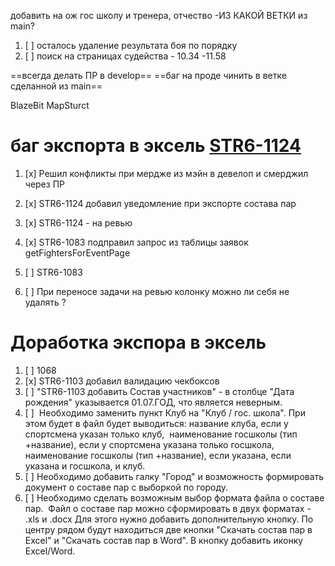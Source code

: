 добавить на ож гос школу и тренера, отчество -ИЗ КАКОЙ ВЕТКИ из main?

1. [ ] осталось удаление результата боя по порядку 
2. [ ] поиск на страницах судейства - 10.34 -11.58

==всегда делать ПР в develop==
==баг на проде чинить в ветке сделанной из main== 

BlazeBit MapSturct

# баг экспорта в эксель [STR6-1124](https://ru.yougile.com/team/1117dcf1f032/#STR6-1124)  

1. [x] Решил конфликты при мердже из мэйн в девелоп и смерджил через ПР
2. [x]  STR6-1124 добавил уведомление при экспорте состава пар 
3. [x] STR6-1124 - на ревью 
4. [x] STR6-1083 подправил запрос из таблицы заявок getFightersForEventPage


5. [ ] STR6-1083 
6. [ ] При переносе задачи на ревью колонку можно ли себя не удалять ?



# Доработка экспора в эксель 
1. [ ] 1068
2. [x] STR6-1103 добавил валидацию чекбоксов
3. [ ] "STR6-1103 добавить Состав участников" - в столбце "Дата рождения" указывается 01.07.ГОД, что является неверным.
4. [ ]  Необходимо заменить пункт Клуб на "Клуб / гос. школа".  При этом будет в файл будет выводиться:  название клуба, если у спортсмена указан только клуб,   наименование госшколы (тип +название), если у спортсмена указана только госшкола,   наименование госшколы (тип +название), если указана, если указана и госшкола, и клуб.
5. [ ] Необходимо добавить галку "Город" и возможность формировать документ о составе пар с выборкой по городу. 
6. [ ] Необходимо сделать возможным выбор формата файла о составе пар.   Файл о составе пар можно сформировать в двух форматах - .xls и .docx  Для этого нужно добавить дополнительную кнопку. По центру рядом будут находиться две кнопки "Скачать состав пар в Excel" и "Скачать состав пар в Word". В кнопку добавить иконку Excel/Word.






